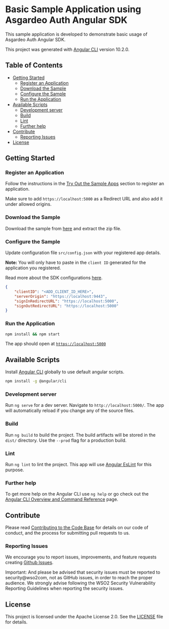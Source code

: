 # Basic Sample Application using Asgardeo Auth Angular SDK

This sample application is developed to demonstrate basic usage of Asgardeo Auth Angular SDK.

This project was generated with [Angular CLI](https://github.com/angular/angular-cli) version 10.2.0.

## Table of Contents

- [Getting Started](#getting-started)
  - [Register an Application](#register-an-application)
  - [Download the Sample](#download-the-sample)
  - [Configure the Sample](#configure-the-sample)
  - [Run the Application](#run-the-application)
- [Available Scripts](#available-scripts)
  - [Development server](#development-server)
  - [Build](#build)
  - [Lint](#lint)
  - [Further help](#further-help)
- [Contribute](#contribute)
  - [Reporting Issues](#reporting-issues)
- [License](#license)

## Getting Started

### Register an Application

Follow the instructions in the [Try Out the Sample Apps](../../README.md#try-out-the-sample-apps) section to register an application.

Make sure to add `https://localhost:5000` as a Redirect URL and also add it under allowed origins. 

### Download the Sample

Download the sample from [here](https://github.com/asgardeo/asgardeo-auth-angular-sdk/releases/latest/download/asgardeo-angular-app.zip) and extract the zip file.

### Configure the Sample

Update configuration file `src/config.json` with your registered app details.

**Note:** You will only have to paste in the `client ID` generated for the application you registered.

Read more about the SDK configurations [here](../../README.md#configuration).

```json
{
    "clientID": "<ADD_CLIENT_ID_HERE>",
    "serverOrigin": "https://localhost:9443",
    "signInRedirectURL": "https://localhost:5000",
    "signOutRedirectURL": "https://localhost:5000"
}
```

### Run the Application

```bash
npm install && npm start
```
The app should open at [`https://localhost:5000`](https://localhost:5000)

## Available Scripts

Install [Angular CLI](https://github.com/angular/angular-cli) globally to use default angular scripts.

```bash
npm install -g @angular/cli
```

### Development server

Run `ng serve` for a dev server. Navigate to `http://localhost:5000/`. The app will automatically reload if you change any of the source files.

### Build

Run `ng build` to build the project. The build artifacts will be stored in the `dist/` directory. Use the `--prod` flag for a production build.

### Lint

Run `ng lint` to lint the project. This app will use [Angular EsLint](https://github.com/angular-eslint/angular-eslint) for this purpose.

### Further help

To get more help on the Angular CLI use `ng help` or go check out the [Angular CLI Overview and Command Reference](https://angular.io/cli) page.

## Contribute

Please read [Contributing to the Code Base](http://wso2.github.io/) for details on our code of conduct, and the process for submitting pull requests to us.

### Reporting Issues

We encourage you to report issues, improvements, and feature requests creating [Github Issues](https://github.com/asgardeo/asgardeo-auth-angular-sdk/issues).

Important: And please be advised that security issues must be reported to security@wso2com, not as GitHub issues, in order to reach the proper audience. We strongly advise following the WSO2 Security Vulnerability Reporting Guidelines when reporting the security issues.

## License

This project is licensed under the Apache License 2.0. See the [LICENSE](../../LICENSE) file for details.
